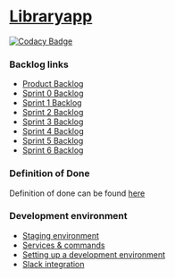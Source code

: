 # [Libraryapp](https://ohtu-library-7801af5eb8b8.herokuapp.com/) 

[![Codacy Badge](https://app.codacy.com/project/badge/Grade/d076ef5e55b14733b6292ddb3391bbdc)](https://app.codacy.com/gh/tuulestatemmattu/libraryapp/dashboard?utm_source=gh&utm_medium=referral&utm_content=&utm_campaign=Badge_grade)

### Backlog links

- [Product Backlog](https://github.com/orgs/tuulestatemmattu/projects/19)
- [Sprint 0 Backlog](https://github.com/orgs/tuulestatemmattu/projects/21)
- [Sprint 1 Backlog](https://github.com/orgs/tuulestatemmattu/projects/24)
- [Sprint 2 Backlog](https://github.com/orgs/tuulestatemmattu/projects/26)
- [Sprint 3 Backlog](https://github.com/orgs/tuulestatemmattu/projects/28)
- [Sprint 4 Backlog](https://github.com/orgs/tuulestatemmattu/projects/30)
- [Sprint 5 Backlog](https://github.com/orgs/tuulestatemmattu/projects/31)
- [Sprint 6 Backlog](https://github.com/orgs/tuulestatemmattu/projects/33)

### Definition of Done
Definition of done can be found [here](documents/definition_of_done.md)

### Development environment
* [Staging environment](https://ohtu-library-staging-c43b89853868.herokuapp.com/)
* [Services & commands](documents/development_environment.md)
* [Setting up a development environment](documents/development_environment_setup.md)
* [Slack integration](https://github.com/tuulestatemmattu/libraryapp/blob/main/documents/slack_bot_setup.md)

